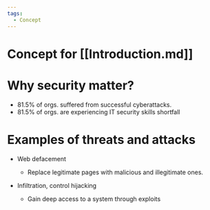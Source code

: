 ```yaml
---
tags:
  - Concept
---
```

# Concept for [[Introduction.md]]

# Why security matter?
* 81.5% of orgs. suffered from successful cyberattacks.
* 81.5% of orgs. are experiencing IT security skills shortfall

# Examples of threats and attacks

* Web defacement
	* Replace legitimate pages with malicious and illegitimate ones.

* Infiltration, control hijacking
	* Gain deep access to a system through exploits 